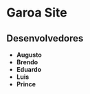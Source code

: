 # Garoa Site

## Desenvolvedores

- **Augusto**
- **Brendo**
- **Eduardo**
- **Luis**
-  **Prince**

